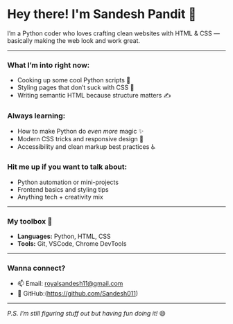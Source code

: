 # Hey there! I'm Sandesh Pandit 👋

I’m a Python coder who loves crafting clean websites with HTML & CSS — basically making the web look and work great.  

---

### What I’m into right now:
- Cooking up some cool Python scripts 🐍  
- Styling pages that don’t suck with CSS 🎨  
- Writing semantic HTML because structure matters ✍️  

### Always learning:
- How to make Python do *even more* magic ✨  
- Modern CSS tricks and responsive design 📱  
- Accessibility and clean markup best practices ♿️  

### Hit me up if you want to talk about:
- Python automation or mini-projects  
- Frontend basics and styling tips  
- Anything tech + creativity mix  

---

### My toolbox 🔧  
- **Languages:** Python, HTML, CSS  
- **Tools:** Git, VSCode, Chrome DevTools  

---

### Wanna connect?  
- 📫 Email: royalsandesh11@gmail.com 
- 👾 GitHub:(https://github.com/Sandesh011)

---

_P.S. I’m still figuring stuff out but having fun doing it!_ 😄

